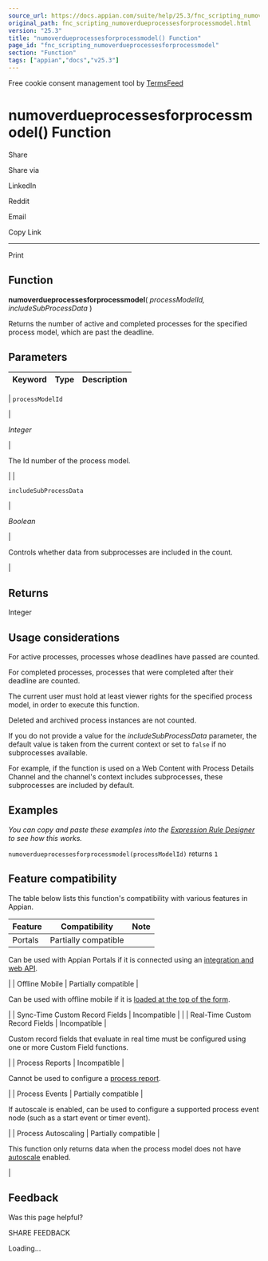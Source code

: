 ```yaml
---
source_url: https://docs.appian.com/suite/help/25.3/fnc_scripting_numoverdueprocessesforprocessmodel.html
original_path: fnc_scripting_numoverdueprocessesforprocessmodel.html
version: "25.3"
title: "numoverdueprocessesforprocessmodel() Function"
page_id: "fnc_scripting_numoverdueprocessesforprocessmodel"
section: "Function"
tags: ["appian","docs","v25.3"]
---
```



Free cookie consent management tool by [TermsFeed](https://www.termsfeed.com/)

# numoverdueprocessesforprocessmodel() Function

Share

Share via

LinkedIn

Reddit

Email

Copy Link

* * *

Print

## Function

**numoverdueprocessesforprocessmodel**( _processModelId, includeSubProcessData_ )

Returns the number of active and completed processes for the specified process model, which are past the deadline.

## Parameters

| Keyword | Type | Description |
| --- | --- | --- |
|
`processModelId`

 |

_Integer_

 |

The Id number of the process model.

 |
|

`includeSubProcessData`

 |

_Boolean_

 |

Controls whether data from subprocesses are included in the count.

 |

## Returns

Integer

## Usage considerations

For active processes, processes whose deadlines have passed are counted.

For completed processes, processes that were completed after their deadline are counted.

The current user must hold at least viewer rights for the specified process model, in order to execute this function.

Deleted and archived process instances are not counted.

If you do not provide a value for the _includeSubProcessData_ parameter, the default value is taken from the current context or set to `false` if no subprocesses available.

For example, if the function is used on a Web Content with Process Details Channel and the channel's context includes subprocesses, these subprocesses are included by default.

## Examples

_You can copy and paste these examples into the [Expression Rule Designer](Expression_Rules.html) to see how this works._

`numoverdueprocessesforprocessmodel(processModelId)` returns `1`

## Feature compatibility

The table below lists this function's compatibility with various features in Appian.

| Feature | Compatibility | Note |
| --- | --- | --- |
| Portals | Partially compatible |
Can be used with Appian Portals if it is connected using an [integration and web API](portals-design.html#using-partially-compatible-functions-and-objects-in-a-portal).

 |
| Offline Mobile | Partially compatible |

Can be used with offline mobile if it is [loaded at the top of the form](offline-mobile-design-best-practices.html#working-with-partially-compatible-functions).

 |
| Sync-Time Custom Record Fields | Incompatible |  |
| Real-Time Custom Record Fields | Incompatible |

Custom record fields that evaluate in real time must be configured using one or more Custom Field functions.

 |
| Process Reports | Incompatible |

Cannot be used to configure a [process report](Process_Reports.html).

 |
| Process Events | Partially compatible |

If autoscale is enabled, can be used to configure a supported process event node (such as a start event or timer event).

 |
| Process Autoscaling | Partially compatible |

This function only returns data when the process model does not have [autoscale](autoscale-processes.html) enabled.

 |

## Feedback

Was this page helpful?

SHARE FEEDBACK

Loading...